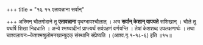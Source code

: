 +++
title = "१६ १५ एतावन्नाना सर्वान्"

+++
अस्मिन् चौलगोदाने तु **एतावन्नाना** पृथग्भावश्चौलात् ।
अत्र **सर्वान् केशान् वापयते** सशिखान् ।
चौले तु यथर्षि शिखा निदधाति ।
अन्ये श्मश्र्वादीनां प्राप्त्यर्थं सर्वग्रहणं वर्णयन्ति ।
तेषां केशशब्द उपलक्षणार्थः ।
तथा चाश्वलायनः–केशश्मश्रुलोमनखान्युदक् संस्थानि संप्रेष्यति ।
(आश्व.गृ.१-१८-६) इति ॥१५॥
